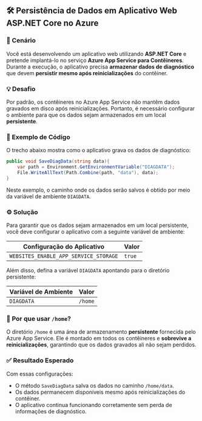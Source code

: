 ## 🛠️ Persistência de Dados em Aplicativo Web ASP.NET Core no Azure

### 📌 Cenário

Você está desenvolvendo um aplicativo web utilizando **ASP.NET Core** e pretende implantá-lo no serviço **Azure App Service para Contêineres**. Durante a execução, o aplicativo precisa **armazenar dados de diagnóstico** que devem **persistir mesmo após reinicializações** do contêiner.

### 💡 Desafio

Por padrão, os contêineres no Azure App Service não mantêm dados gravados em disco após reinicializações. Portanto, é necessário configurar o ambiente para que os dados sejam armazenados em um local **persistente**.

### 🧪 Exemplo de Código

O trecho abaixo mostra como o aplicativo grava os dados de diagnóstico:

```csharp
public void SaveDiagData(string data){
    var path = Environment.GetEnvironmentVariable("DIAGDATA");
    File.WriteAllText(Path.Combine(path, "data"), data);
}
```

Neste exemplo, o caminho onde os dados serão salvos é obtido por meio da variável de ambiente `DIAGDATA`.

### ⚙️ Solução

Para garantir que os dados sejam armazenados em um local persistente, você deve configurar o aplicativo com a seguinte variável de ambiente:

| Configuração do Aplicativo | Valor     |
|----------------------------|-----------|
| `WEBSITES_ENABLE_APP_SERVICE_STORAGE` | `true`     |

Além disso, defina a variável `DIAGDATA` apontando para o diretório persistente:

| Variável de Ambiente | Valor     |
|----------------------|-----------|
| `DIAGDATA`           | `/home`   |

### 📂 Por que usar `/home`?

O diretório `/home` é uma área de armazenamento **persistente** fornecida pelo Azure App Service. Ele é montado em todos os contêineres e **sobrevive a reinicializações**, garantindo que os dados gravados ali não sejam perdidos.

### ✅ Resultado Esperado

Com essas configurações:

- O método `SaveDiagData` salva os dados no caminho `/home/data`.
- Os dados permanecem disponíveis mesmo após reinicializações do contêiner.
- O aplicativo continua funcionando corretamente sem perda de informações de diagnóstico.